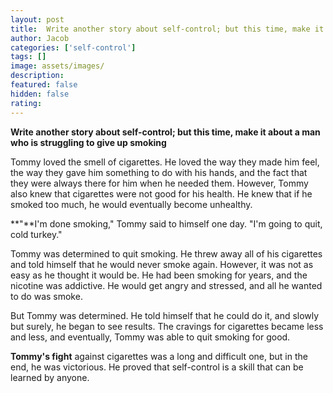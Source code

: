 ```yaml
---
layout: post
title:  Write another story about self-control; but this time, make it about a man who is struggling to give up smoking
author: Jacob
categories: ['self-control']
tags: []
image: assets/images/
description: 
featured: false
hidden: false
rating: 
---
```


**Write another story about self-control; but this time, make it about a man who is struggling to give up smoking**

Tommy loved the smell of cigarettes. He loved the way they made him feel, the way they gave him something to do with his hands, and the fact that they were always there for him when he needed them. However, Tommy also knew that cigarettes were not good for his health. He knew that if he smoked too much, he would eventually become unhealthy.

**"**I'm done smoking," Tommy said to himself one day. "I'm going to quit, cold turkey."

Tommy was determined to quit smoking. He threw away all of his cigarettes and told himself that he would never smoke again. However, it was not as easy as he thought it would be. He had been smoking for years, and the nicotine was addictive. He would get angry and stressed, and all he wanted to do was smoke.

But Tommy was determined. He told himself that he could do it, and slowly but surely, he began to see results. The cravings for cigarettes became less and less, and eventually, Tommy was able to quit smoking for good.

**Tommy's fight** against cigarettes was a long and difficult one, but in the end, he was victorious. He proved that self-control is a skill that can be learned by anyone.
